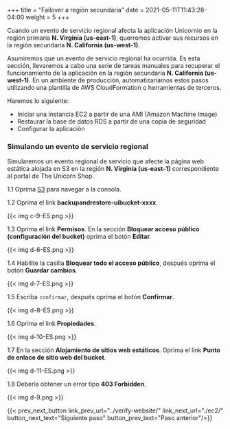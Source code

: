 +++
title = "Failover a región secundaria"
date =  2021-05-11T11:43:28-04:00
weight = 5
+++

Cuando un evento de servicio regional afecta la aplicación Unicornio en la región primaria **N. Virginia (us-east-1)**, querremos activar sus recursos en la región secundaria **N. California (us-west-1)**.

Asumiremos que un evento de servicio regional ha ocurrida. Es esta sección, llevaremos a cabo una serie de tareas manuales para recuperar el funcionamiento de la aplicación en la región secundaria **N. California (us-west-1)**.  En un ambiente de producción, automatizariamos estos pasos utilizando una plantilla de AWS CloudFormation o herramientas de terceros.

Haremos lo siguiente:
- Iniciar una instancia EC2 a partir de una AMI (Amazon Machine Image)
- Restaurar la base de datos RDS a partir de una copia de seguridad
- Configurar la aplicación

### Simulando un evento de servicio regional

Simularemos un evento regional de servicio que afecte la página web estática alojada en S3 en la región  **N. Virginia (us-east-1)** correspondiente al portal de The Unicorn Shop.

1.1 Oprima [S3](https://console.aws.amazon.com/s3/home?region=us-east-1#/) para navegar a la consola.

1.2 Oprima el link **backupandrestore-uibucket-xxxx**.

{{< img c-9-ES.png >}}

1.3 Oprima el link **Permisos**. En la sección **Bloquear acceso público (configuración del bucket)** oprima el botón **Editar**.

{{< img d-6-ES.png >}}

1.4 Habilite la casilla **Bloquear todo el acceso público**, después oprima el botón **Guardar cambios**.

{{< img d-7-ES.png >}}

1.5 Escriba `confirmar`, después oprima el botón **Confirmar**.

{{< img d-8-ES.png >}}

1.6 Oprima el link **Propiedades**.  

{{< img d-10-ES.png >}}

1.7 En la sección **Alojamiento de sitios web estáticos**.  Oprima el link **Punto de enlace de sitio web del bucket**.

{{< img d-11-ES.png >}}

1.8  Debería obtener un error tipo **403 Forbidden**.

{{< img d-9.png >}}

{{< prev_next_button link_prev_url="../verify-website/" link_next_url="./ec2/" button_next_text="Siguiente paso" button_prev_text="Paso anterior"/>}}


